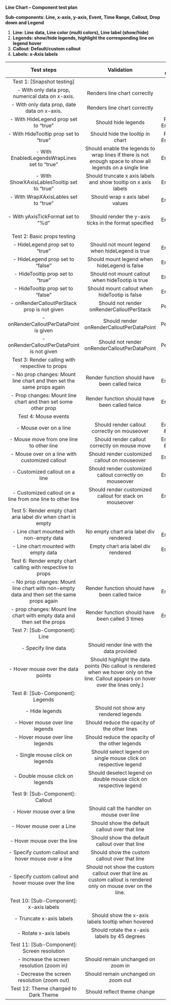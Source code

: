 **Line Chart – Component test plan**

**Sub-components: Line, x-axis, y-axis, Event, Time Range, Callout, Drop down and Legend**

1. **Line: Line data, Line color (multi colors), Line label (show/hide)**
1. **Legends: show/hide legends, highlight the corresponding line on legend hover**
1. **Callout: Default/custom callout**
1. **Labels: x-Axis labels**

|                                      **Test steps**                                       |                                                             **Validation**                                                              | **Tool used** |
| :---------------------------------------------------------------------------------------: | :-------------------------------------------------------------------------------------------------------------------------------------: | :-----------: |
|                                Test 1: [Snapshot testing]                                 |                                                                                                                                         |               |
|                     - With only data prop, numerical data on x-axis.                      |                                                      Renders line chart correctly                                                       |      RTL      |
|                        - With only data prop, date data on x-axis.                        |                                                      Renders line chart correctly                                                       |      RTL      |
|                           - With HideLegend prop set to “true”                            |                                                           Should hide legends                                                           | RTL & Enzyme  |
|                           - With HideTooltip prop set to “true”                           |                                                    Should hide the tooltip in chart                                                     | RTL & Enzyme  |
|                       - With EnabledLegendsWrapLines set to “true”                        |                Should enable the legends to wrap lines if there is not enough space to show all legends on a single line                |    Enzyme     |
|                        - With ShowXAxisLablesTooltip set to “true”                        |                                     Should truncate x axis labels and show tooltip on x axis labels                                     |    Enzyme     |
|                           - With WrapXAxisLables set to “true”                            |                                                     Should wrap x axis label values                                                     |    Enzyme     |
|                            - With yAxisTickFormat set to “%d”                             |                                  <p>Should render the y-axis ticks in the format specified</p><p></p>                                   |    Enzyme     |
|                                Test 2: Basic props testing                                |                                                                                                                                         |               |
|                              - HideLegend prop set to “true”                              |                                             Should not mount legend when hideLegend is true                                             |    Enzyme     |
|                             - HideLegend prop set to “false”                              |                                              Should mount legend when hideLegend is false                                               |    Enzyme     |
|                             - HideTooltip prop set to “true”                              |                                            Should not mount callout when hideTootip is true                                             |    Enzyme     |
|                             - HideTooltip prop set to “false”                             |                                              Should mount callout when hideTootip is false                                              |    Enzyme     |
|                        - onRenderCalloutPerStack prop is not given                        |                                                Should not render onRenderCalloutPerStack                                                |    Pending    |
|                          - onRenderCalloutPerDataPoint is given                           |                                                Should render onRenderCalloutPerDataPoint                                                |    Pending    |
|                        - onRenderCalloutPerDataPoint is not given                         |                                              Should not render onRenderCalloutPerDataPoint                                              |    Pending    |
|                      Test 3: Render calling with respective to props                      |                                                                                                                                         |               |
|           - No prop changes: Mount line chart and then set the same props again           |                                              Render function should have been called twice                                              |    Enzyme     |
|               - Prop changes: Mount line chart and then set some other prop               |                                              Render function should have been called twice                                              |    Enzyme     |
|                                   Test 4: Mouse events                                    |                                                                                                                                         |               |
|                                  - Mouse over on a line                                   |                                              Should render callout correctly on mouseover                                               | Enzyme & RTL  |
|                         - Mouse move from one line to other line                          |                                              Should render callout correctly on mouse move                                              | Enzyme & RTL  |
|                      - Mouse over on a line with customized callout                       |                                              Should render customized callout on mouseover                                              |    Enzyme     |
|                              - Customized callout on a line                               |                                         Should render customized callout correctly on mouseover                                         |    Enzyme     |
|                - Customized callout on a line from one line to other line                 |                                         Should render customized callout for stack on mouseover                                         |    Enzyme     |
|               Test 5: Render empty chart aria label div when chart is empty               |                                                                                                                                         |               |
|                         - Line chart mounted with non-empty data                          |                                                 No empty chart aria label div rendered                                                  |    Enzyme     |
|                           - Line chart mounted with empty data                            |                                                   Empty chart aria label div rendered                                                   |    Enzyme     |
|                Test 6: Render empty chart calling with respective to props                |                                                                                                                                         |               |
| - No prop changes: Mount line chart with non-empty data and then set the same props again |                                              Render function should have been called twice                                              |    Enzyme     |
|          - prop changes: Mount line chart with empty data and then set the props          |                                             Render function should have been called 3 times                                             |    Enzyme     |
|                               Test 7: [Sub-Component]: Line                               |                                                                                                                                         |               |
|                                    - Specify line data                                    |                                                Should render line with the data provided                                                |      RTL      |
|                            - Hover mouse over the data points                             | Should highlight the data points (No callout is rendered when we hover only on the line. Callout appears on hover over the lines only.) |      RTL      |
|                             Test 8: [Sub-Component]: Legends                              |                                                                                                                                         |               |
|                                      - Hide legends                                       |                                                  Should not show any rendered legends                                                   |      RTL      |
|                              - Hover mouse over line legends                              |                                              Should reduce the opacity of the other lines                                               |      RTL      |
|                              - Hover mouse over line legends                              |                                             Should reduce the opacity of the other legends                                              |      RTL      |
|                              - Single mouse click on legends                              |                                     Should select legend on single mouse click on respective legend                                     |      RTL      |
|                              - Double mouse click on legends                              |                                    Should deselect legend on double mouse click on respective legend                                    |      RTL      |
|                             Test 9: [Sub-Component]: Callout                              |                                                                                                                                         |               |
|                                 - Hover mouse over a line                                 |                                               Should call the handler on mouse over line                                                |      RTL      |
|                                 - Hover mouse over a Line                                 |                                             Should show the default callout over that line                                              |      RTL      |
|                                - Hover mouse over the line                                |                                             Should show the default callout over that line                                              |      RTL      |
|                   - Specify custom callout and hover mouse over a line                    |                                              Should show the custom callout over that line                                              |      RTL      |
|                  - Specify custom callout and hover mouse over the line                   |             Should not show the custom callout over that line as custom callout is rendered only on mouse over on the line.             |      RTL      |
|                          Test 10: [Sub-Component]: x-axis labels                          |                                                                                                                                         |               |
|                                 - Truncate x-axis labels                                  |                                           Should show the x-axis labels tooltip when hovered                                            |      RTL      |
|                                  - Rotate x-axis labels                                   |                                              Should rotate the x-axis labels by 45 degrees                                              |      RTL      |
|                        Test 11: [Sub-Component]: Screen resolution                        |                                                                                                                                         |               |
|                        - Increase the screen resolution (zoom in)                         |                                                   Should remain unchanged on zoom in                                                    |      RTL      |
|                        - Decrease the screen resolution (zoom out)                        |                                                   Should remain unchanged on zoom out                                                   |      RTL      |
|                           Test 12: Theme changed to Dark Theme                            |                                                       Should reflect theme change                                                       |      RTL      |


